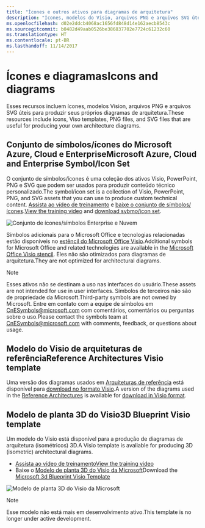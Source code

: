 ```yaml
---
title: "Ícones e outros ativos para diagramas de arquitetura"
description: "Ícones, modelos do Visio, arquivos PNG e arquivos SVG úteis para a produção dos seus próprios diagramas de arquitetura"
ms.openlocfilehash: d02e2ddcb4068ac1656fd848d14e162aecb8543c
ms.sourcegitcommit: b0482d49aab0526be386837702e7724c61232c60
ms.translationtype: HT
ms.contentlocale: pt-BR
ms.lasthandoff: 11/14/2017
---
```

# <a name="icons-and-diagrams"></a><span data-ttu-id="477c6-103">Ícones e diagramas</span><span class="sxs-lookup"><span data-stu-id="477c6-103">Icons and diagrams</span></span>

<span data-ttu-id="477c6-104">Esses recursos incluem ícones, modelos Vision, arquivos PNG e arquivos SVG úteis para produzir seus próprios diagramas de arquitetura.</span><span class="sxs-lookup"><span data-stu-id="477c6-104">These resources include icons, Viso templates, PNG files, and SVG files that are useful for producing your own architecture diagrams.</span></span>

## <a name="microsoft-azure-cloud-and-enterprise-symbolicon-set"></a><span data-ttu-id="477c6-105">Conjunto de símbolos/ícones do Microsoft Azure, Cloud e Enterprise</span><span class="sxs-lookup"><span data-stu-id="477c6-105">Microsoft Azure, Cloud and Enterprise Symbol/Icon Set</span></span>

<span data-ttu-id="477c6-106">O conjunto de símbolos/ícones é uma coleção dos ativos Visio, PowerPoint, PNG e SVG que podem ser usados para produzir conteúdo técnico personalizado.</span><span class="sxs-lookup"><span data-stu-id="477c6-106">The symbol/icon set is a collection of Visio, PowerPoint, PNG, and SVG assets that you can use to produce custom technical content.</span></span>
<span data-ttu-id="477c6-107">[Assista ao vídeo de treinamento](http://aka.ms/CnESymbolsVideo) e [baixe o conjunto de símbolos/ícones](http://aka.ms/CnESymbols).</span><span class="sxs-lookup"><span data-stu-id="477c6-107">[View the training video](http://aka.ms/CnESymbolsVideo) and [download sybmo/icon set](http://aka.ms/CnESymbols).</span></span> 

![Conjunto de ícones/símbolos Enterprise e Nuvem](./_images/CnESymbols.png)

<span data-ttu-id="477c6-109">Símbolos adicionais para o Microsoft Office e tecnologias relacionadas estão disponíveis no [estêncil do Microsoft Office Visio](http://www.microsoft.com/en-us/download/details.aspx?id=35772).</span><span class="sxs-lookup"><span data-stu-id="477c6-109">Additional symbols for Microsoft Office and related technologies are available in the [Microsoft Office Visio stencil](http://www.microsoft.com/en-us/download/details.aspx?id=35772).</span></span> <span data-ttu-id="477c6-110">Eles não são otimizados para diagramas de arquitetura.</span><span class="sxs-lookup"><span data-stu-id="477c6-110">They are not optimized for architectural diagrams.</span></span>   

> [!NOTE]
> <span data-ttu-id="477c6-111">Esses ativos não se destinam a uso nas interfaces do usuário.</span><span class="sxs-lookup"><span data-stu-id="477c6-111">These assets are not intended for use in user interfaces.</span></span> <span data-ttu-id="477c6-112">Símbolos de terceiros não são de propriedade da Microsoft.</span><span class="sxs-lookup"><span data-stu-id="477c6-112">Third-party symbols are not owned by Microsoft.</span></span>
> <span data-ttu-id="477c6-113">Entre em contato com a equipe de símbolos em [CnESymbols@microsoft.com](mailto:CnESymbols@microsoft.com) com comentários, comentários ou perguntas sobre o uso.</span><span class="sxs-lookup"><span data-stu-id="477c6-113">Please contact the symbols team at [CnESymbols@microsoft.com](mailto:CnESymbols@microsoft.com) with comments, feedback, or questions about usage.</span></span>

## <a name="reference-architectures-visio-template"></a><span data-ttu-id="477c6-114">Modelo do Visio de arquiteturas de referência</span><span class="sxs-lookup"><span data-stu-id="477c6-114">Reference Architectures Visio template</span></span> 

<span data-ttu-id="477c6-115">Uma versão dos diagramas usados em [Arquiteturas de referência](../reference-architectures/index.md) está disponível para [download no formato Visio](https://aka.ms/arch-diagrams).</span><span class="sxs-lookup"><span data-stu-id="477c6-115">A version of the diagrams used in the [Reference Architectures](../reference-architectures/index.md) is available for [download in Visio format](https://aka.ms/arch-diagrams).</span></span>

## <a name="3d-blueprint-visio-template"></a><span data-ttu-id="477c6-116">Modelo de planta 3D do Visio</span><span class="sxs-lookup"><span data-stu-id="477c6-116">3D Blueprint Visio template</span></span>

<span data-ttu-id="477c6-117">Um modelo do Visio está disponível para a produção de diagramas de arquitetura (isométricos) 3D.</span><span class="sxs-lookup"><span data-stu-id="477c6-117">A Visio template is avaliable for producing 3D (isometric) architectural diagrams.</span></span>

- [<span data-ttu-id="477c6-118">Assista ao vídeo de treinamento</span><span class="sxs-lookup"><span data-stu-id="477c6-118">View the training video</span></span>](http://aka.ms/3dBlueprintTemplateVideo) 
- <span data-ttu-id="477c6-119">Baixe o [Modelo de planta 3D do Visio da Microsoft](http://aka.ms/3DBlueprintTemplate)</span><span class="sxs-lookup"><span data-stu-id="477c6-119">Download the [Microsoft 3d Blueprint Visio Template](http://aka.ms/3DBlueprintTemplate)</span></span>

![Modelo de planta 3D do Visio da Microsoft](./_images/3DBlueprintVisioTemplate.png)

> [!NOTE]
> <span data-ttu-id="477c6-121">Esse modelo não está mais em desenvolvimento ativo.</span><span class="sxs-lookup"><span data-stu-id="477c6-121">This template is no longer under active development.</span></span>
